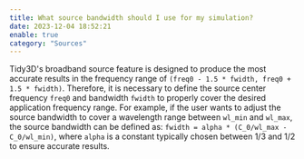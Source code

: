 ```yaml
---
title: What source bandwidth should I use for my simulation?
date: 2023-12-04 18:52:21
enable: true
category: "Sources"
---
```

Tidy3D's broadband source feature is designed to produce the most accurate results in the frequency range of&nbsp;`(freq0 - 1.5 * fwidth, freq0 + 1.5 * fwidth)`. Therefore, it is necessary to define the source center frequency&nbsp;`freq0`&nbsp;and bandwidth&nbsp;`fwidth`&nbsp;to properly cover the desired application frequency range. For example, if the user wants to adjust the source bandwidth to cover a wavelength range between&nbsp;`wl_min`&nbsp;and&nbsp;`wl_max`, the source bandwidth can be defined as:&nbsp;`fwidth = alpha * (C_0/wl_max - C_0/wl_min)`, where&nbsp;`alpha`&nbsp;is a constant typically chosen between 1/3 and 1/2 to ensure accurate results.
